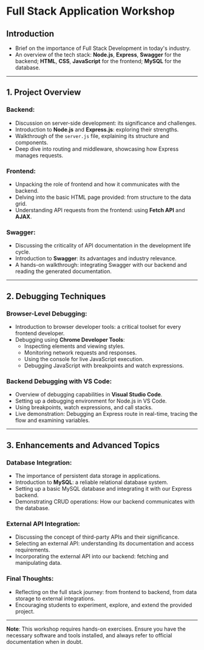 # Full Stack Application Workshop

## Introduction
- Brief on the importance of Full Stack Development in today's industry.
- An overview of the tech stack: **Node.js**, **Express**, **Swagger** for the backend; **HTML**, **CSS**, **JavaScript** for the frontend; **MySQL** for the database.

---

## 1. Project Overview
### Backend:
- Discussion on server-side development: its significance and challenges.
- Introduction to **Node.js** and **Express.js**: exploring their strengths.
- Walkthrough of the `server.js` file, explaining its structure and components.
- Deep dive into routing and middleware, showcasing how Express manages requests.

### Frontend:
- Unpacking the role of frontend and how it communicates with the backend.
- Delving into the basic HTML page provided: from structure to the data grid.
- Understanding API requests from the frontend: using **Fetch API** and **AJAX**.

### Swagger:
- Discussing the criticality of API documentation in the development life cycle.
- Introduction to **Swagger**: its advantages and industry relevance.
- A hands-on walkthrough: integrating Swagger with our backend and reading the generated documentation.

---

## 2. Debugging Techniques
### Browser-Level Debugging:
- Introduction to browser developer tools: a critical toolset for every frontend developer.
- Debugging using **Chrome Developer Tools**: 
  - Inspecting elements and viewing styles.
  - Monitoring network requests and responses.
  - Using the console for live JavaScript execution.
  - Debugging JavaScript with breakpoints and watch expressions.

### Backend Debugging with VS Code:
- Overview of debugging capabilities in **Visual Studio Code**.
- Setting up a debugging environment for Node.js in VS Code.
- Using breakpoints, watch expressions, and call stacks.
- Live demonstration: Debugging an Express route in real-time, tracing the flow and examining variables.

---

## 3. Enhancements and Advanced Topics
### Database Integration:
- The importance of persistent data storage in applications.
- Introduction to **MySQL**: a reliable relational database system.
- Setting up a basic MySQL database and integrating it with our Express backend.
- Demonstrating CRUD operations: How our backend communicates with the database.

### External API Integration:
- Discussing the concept of third-party APIs and their significance.
- Selecting an external API: understanding its documentation and access requirements.
- Incorporating the external API into our backend: fetching and manipulating data.

### Final Thoughts:
- Reflecting on the full stack journey: from frontend to backend, from data storage to external integrations.
- Encouraging students to experiment, explore, and extend the provided project.

---

**Note**: This workshop requires hands-on exercises. Ensure you have the necessary software and tools installed, and always refer to official documentation when in doubt.

